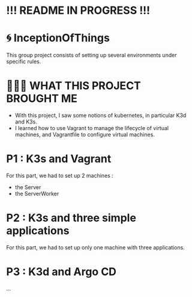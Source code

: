 # !!! README IN PROGRESS !!! #

# 🌀 InceptionOfThings

This group project consists of setting up several environments under specific rules.

# 👩🏻‍🏫 WHAT THIS PROJECT BROUGHT ME
- With this project, I saw some notions of kubernetes, in particular K3d and K3s.
- I learned how to use Vagrant to manage the lifecycle of virtual machines, and Vagrantfile to configure virtual machines.

# P1 : K3s and Vagrant

For this part, we had to set up 2 machines :
- the Server
- the ServerWorker

# P2 : K3s and three simple applications

For this part, we had to set up only one machine with three applications.

# P3 : K3d and Argo CD

...
